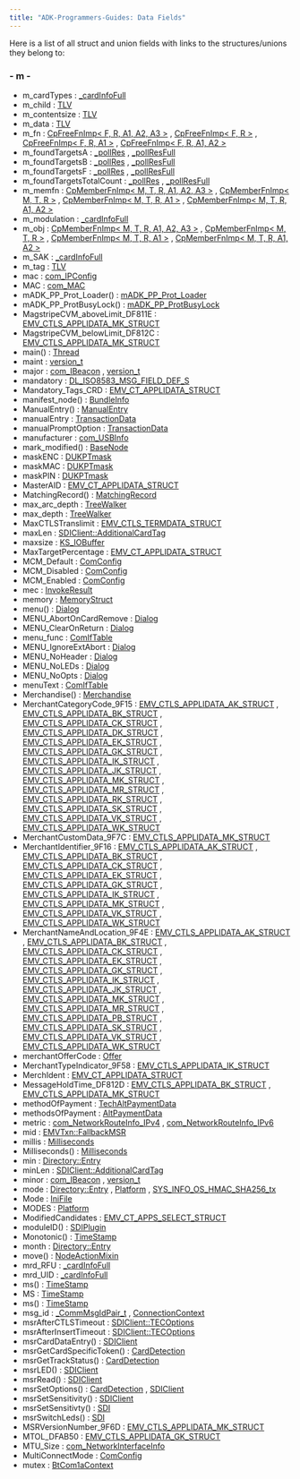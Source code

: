 ```yaml
---
title: "ADK-Programmers-Guides: Data Fields"
---
```


Here is a list of all struct and union fields with links to the structures/unions they belong to:

### - m -

- m_cardTypes : <a href="titusstubs_8cpp.md#af89065aa1b826be62d51e4eda9233f6a">_cardInfoFull</a>
- m_child : <a href="classvfisdi_1_1_t_l_v.md#afcc2734e12c53b8280390e586b4daf54">TLV</a>
- m_contentsize : <a href="classvfisdi_1_1_t_l_v.md#abf78ef14b931e61d33be622a0605f454">TLV</a>
- m_data : <a href="classvfisdi_1_1_t_l_v.md#a4252108bbe731880b31e853b01cd16d0">TLV</a>
- m_fn : <a href="structvficpl_1_1_cp_free_fn_imp.md#a37079a7261fff5a7c34ca2c14f8ae0eb">CpFreeFnImp< F, R, A1, A2, A3 ></a> , <a href="structvficpl_1_1_cp_free_fn_imp_3_01_f_00_01_r_01_4.md#a37079a7261fff5a7c34ca2c14f8ae0eb">CpFreeFnImp< F, R ></a> , <a href="structvficpl_1_1_cp_free_fn_imp_3_01_f_00_01_r_00_01_a1_01_4.md#a37079a7261fff5a7c34ca2c14f8ae0eb">CpFreeFnImp< F, R, A1 ></a> , <a href="structvficpl_1_1_cp_free_fn_imp_3_01_f_00_01_r_00_01_a1_00_01_a2_01_4.md#a37079a7261fff5a7c34ca2c14f8ae0eb">CpFreeFnImp< F, R, A1, A2 ></a>
- m_foundTargetsA : <a href="titusstubs_8cpp.md#a70bb89e64167bca80a50a1c13d2b1b0d">_pollRes</a> , <a href="titusstubs_8cpp.md#a70bb89e64167bca80a50a1c13d2b1b0d">_pollResFull</a>
- m_foundTargetsB : <a href="titusstubs_8cpp.md#aac77cb3d7ed3a44e4d59915a1d9774a4">_pollRes</a> , <a href="titusstubs_8cpp.md#aac77cb3d7ed3a44e4d59915a1d9774a4">_pollResFull</a>
- m_foundTargetsF : <a href="titusstubs_8cpp.md#a6216cfc662036bb5e71ac132d66c3b81">_pollRes</a> , <a href="titusstubs_8cpp.md#a6216cfc662036bb5e71ac132d66c3b81">_pollResFull</a>
- m_foundTargetsTotalCount : <a href="titusstubs_8cpp.md#abeda2a225e2cdc8bb7e4f0ab20816f23">_pollRes</a> , <a href="titusstubs_8cpp.md#abeda2a225e2cdc8bb7e4f0ab20816f23">_pollResFull</a>
- m_memfn : <a href="structvficpl_1_1_cp_member_fn_imp.md#abcfe38b083b66715c23f923ad431f27b">CpMemberFnImp< M, T, R, A1, A2, A3 ></a> , <a href="structvficpl_1_1_cp_member_fn_imp_3_01_m_00_01_t_00_01_r_01_4.md#abcfe38b083b66715c23f923ad431f27b">CpMemberFnImp< M, T, R ></a> , <a href="structvficpl_1_1_cp_member_fn_imp_3_01_m_00_01_t_00_01_r_00_01_a1_01_4.md#abcfe38b083b66715c23f923ad431f27b">CpMemberFnImp< M, T, R, A1 ></a> , <a href="structvficpl_1_1_cp_member_fn_imp_3_01_m_00_01_t_00_01_r_00_01_a1_00_01_a2_01_4.md#abcfe38b083b66715c23f923ad431f27b">CpMemberFnImp< M, T, R, A1, A2 ></a>
- m_modulation : <a href="titusstubs_8cpp.md#ad3177646bbbbd111bad7ca9dcedd63fc">_cardInfoFull</a>
- m_obj : <a href="structvficpl_1_1_cp_member_fn_imp.md#a6f761a901d378ae84d9b32b539450d34">CpMemberFnImp< M, T, R, A1, A2, A3 ></a> , <a href="structvficpl_1_1_cp_member_fn_imp_3_01_m_00_01_t_00_01_r_01_4.md#a6f761a901d378ae84d9b32b539450d34">CpMemberFnImp< M, T, R ></a> , <a href="structvficpl_1_1_cp_member_fn_imp_3_01_m_00_01_t_00_01_r_00_01_a1_01_4.md#a6f761a901d378ae84d9b32b539450d34">CpMemberFnImp< M, T, R, A1 ></a> , <a href="structvficpl_1_1_cp_member_fn_imp_3_01_m_00_01_t_00_01_r_00_01_a1_00_01_a2_01_4.md#a6f761a901d378ae84d9b32b539450d34">CpMemberFnImp< M, T, R, A1, A2 ></a>
- m_SAK : <a href="titusstubs_8cpp.md#a63a007f5e218a1730aa5ded94911a41c">_cardInfoFull</a>
- m_tag : <a href="classvfisdi_1_1_t_l_v.md#a48ed14e787b1be6dd92a2782d11a4ff4">TLV</a>
- mac : <a href="libcom_8h.md#ab819e8af2dd7aa0c074bc36d7612fe57">com_IPConfig</a>
- MAC : <a href="libcom_8h.md#a55b1e935aab0711d1c52b28dfe3c47fd">com_MAC</a>
- mADK_PP_Prot_Loader() : <a href="structm_a_d_k___p_p___prot___loader.md#a09bc347ad6b17ce26abb3781ac90576b">mADK_PP_Prot_Loader</a>
- mADK_PP_ProtBusyLock() : <a href="classm_a_d_k___p_p___prot_busy_lock.md#a8d0a9a6f75c9455ee74b21972246b5de">mADK_PP_ProtBusyLock</a>
- MagstripeCVM_aboveLimit_DF811E : <a href="group___d_e_f___c_o_n_f___a_p_p_l_i.md#a82fc51540e28fb76b48dd01347e13f43">EMV_CTLS_APPLIDATA_MK_STRUCT</a>
- MagstripeCVM_belowLimit_DF812C : <a href="group___d_e_f___c_o_n_f___a_p_p_l_i.md#adf50b490082b4ad86b03ed2e044f1b98">EMV_CTLS_APPLIDATA_MK_STRUCT</a>
- main() : <a href="class_thread.md#a45a201a86f4e6c0cf6a22e4a51cc7d11">Thread</a>
- maint : <a href="svc__tms_8h.md#a5691fe120a1466105997ad02ca59436f">version_t</a>
- major : <a href="libcom_8h.md#af2ba608b39a08e490997cc5137cb7beb">com_IBeacon</a> , <a href="svc__tms_8h.md#ac8947941479c38403a09c14a60b03f01">version_t</a>
- mandatory : <a href="dl__iso8583__common_8h.md#ab695d7cb7083e770dc6d546b9ee89ac9">DL_ISO8583_MSG_FIELD_DEF_S</a>
- Mandatory_Tags_CRD : <a href="group___d_e_f___c_o_n_f___a_p_p_l_i.md#a15601aa3b54c9da3032a3ed1d43b0b6b">EMV_CT_APPLIDATA_STRUCT</a>
- manifest_node() : <a href="classpackmanlib_1_1node_1_1_bundle_info.md#a307abafd25c9c436ce102070a64c55fd">BundleInfo</a>
- ManualEntry() : <a href="classlibsdi_1_1_manual_entry.md#a1cbc25c4ed1b082c479f57851d707c0a">ManualEntry</a>
- manualEntry : <a href="namespacevficpl.md#acd84162ff17115f0c368209f79a3ae1b">TransactionData</a>
- manualPromptOption : <a href="namespacevficpl.md#a27bdf2bfd4e3befc9869ad6ee94c3f40">TransactionData</a>
- manufacturer : <a href="libcom_8h.md#a508f2c7f54b772a4f480611aa045f659">com_USBInfo</a>
- mark_modified() : <a href="classpackmanlib_1_1basenode_1_1_base_node.md#a5c02300a2d52e15bf94b8286acdad576">BaseNode</a>
- maskENC : <a href="namespacecom__verifone__seccmd.md#a265ae6eb1e653cae4afe50a5c0859cfb">DUKPTmask</a>
- maskMAC : <a href="namespacecom__verifone__seccmd.md#a1911d18d93391461f66196bc963138ed">DUKPTmask</a>
- maskPIN : <a href="namespacecom__verifone__seccmd.md#a47061d0956fc5e25c6ba155879822dc1">DUKPTmask</a>
- MasterAID : <a href="group___d_e_f___c_o_n_f___a_p_p_l_i.md#a4844ee77295b43631df410adb1beaf41">EMV_CT_APPLIDATA_STRUCT</a>
- MatchingRecord() : <a href="structlibsdi_1_1_matching_record.md#a25a6a2adc00e31083131e5480eb54a08">MatchingRecord</a>
- max_arc_depth : <a href="classpackmanlib_1_1treewalk_1_1_tree_walker.md#a6477cbfdaff96a77de0cfe7edc1ddb11">TreeWalker</a>
- max_depth : <a href="classpackmanlib_1_1treewalk_1_1_tree_walker.md#abe0b4340c0a3ede312856c001b86d7ed">TreeWalker</a>
- MaxCTLSTranslimit : <a href="group___d_e_f___c_o_n_f___t_e_r_m.md#a3a9583914dda18129d8a82c8a1ebd679">EMV_CTLS_TERMDATA_STRUCT</a>
- maxLen : <a href="group__sdiemvct.md#a2f4a48ff5cdcf5b494bc43fa01a19b7e">SDIClient::AdditionalCardTag</a>
- maxsize : <a href="engine__keyservice_8h.md#afa6d6d7ff8f9ae9ac926aecabb311349">KS_IOBuffer</a>
- MaxTargetPercentage : <a href="group___d_e_f___c_o_n_f___a_p_p_l_i.md#ae06a2f3428cf719f7fc1523a2e2b9fce">EMV_CT_APPLIDATA_STRUCT</a>
- MCM_Default : <a href="class_com_config.md#afe439717727490cf1df729c2a6187c48a8af98f4003e40af199298c820b083b6b">ComConfig</a>
- MCM_Disabled : <a href="class_com_config.md#afe439717727490cf1df729c2a6187c48a2a70c1d5b742b22562a6353e4b4759ba">ComConfig</a>
- MCM_Enabled : <a href="class_com_config.md#afe439717727490cf1df729c2a6187c48a380bfbfd12b2d8a217045458e1d708b2">ComConfig</a>
- mec : <a href="structvficpl_1_1_invoke_result.md#a494889caa45d0a7170733fe0c5eca6e7">InvokeResult</a>
- memory : <a href="http__get__curl_8c.md#a2bd6d68918bc5a61a6c59af45597b073">MemoryStruct</a>
- menu() : <a href="classlibsdi_1_1_dialog.md#a107276ae07528d74dcf34e02b20917a9">Dialog</a>
- MENU_AbortOnCardRemove : <a href="group___d_e_f___l_i_b_s_d_i_c_l_i_e_n_t___m_e_n_u___o_p_t_i_o_n_s.md#ga726a42a0c014963d617c2595666eb676">Dialog</a>
- MENU_ClearOnReturn : <a href="group___d_e_f___l_i_b_s_d_i_c_l_i_e_n_t___m_e_n_u___o_p_t_i_o_n_s.md#ga05465c4007b0d8ab55c7e25b790b7bdd">Dialog</a>
- menu_func : <a href="struct_com_if_table.md#a5bd8db2a976bb271c64c22dc88928ee7">ComIfTable</a>
- MENU_IgnoreExtAbort : <a href="group___d_e_f___l_i_b_s_d_i_c_l_i_e_n_t___m_e_n_u___o_p_t_i_o_n_s.md#ga5446118b690b64b793684cffa927221d">Dialog</a>
- MENU_NoHeader : <a href="group___d_e_f___l_i_b_s_d_i_c_l_i_e_n_t___m_e_n_u___o_p_t_i_o_n_s.md#gae379c86cc056cdb1b148a72a4ca203b8">Dialog</a>
- MENU_NoLEDs : <a href="group___d_e_f___l_i_b_s_d_i_c_l_i_e_n_t___m_e_n_u___o_p_t_i_o_n_s.md#gaaa7c33fec85275413e8e1bf1e449910e">Dialog</a>
- MENU_NoOpts : <a href="group___d_e_f___l_i_b_s_d_i_c_l_i_e_n_t___m_e_n_u___o_p_t_i_o_n_s.md#gaa10b8418d7abb86c78256b0c6ec076c1">Dialog</a>
- menuText : <a href="struct_com_if_table.md#a53cc0f32077f64398b7b58928b875229">ComIfTable</a>
- Merchandise() : <a href="classvficpl_1_1_merchandise.md#a4a18adffad536a9019e5f0c3859ddd38">Merchandise</a>
- MerchantCategoryCode_9F15 : <a href="group___d_e_f___c_o_n_f___a_p_p_l_i.md#a84da5b354dd3258920611cde310a6682">EMV_CTLS_APPLIDATA_AK_STRUCT</a> , <a href="group___d_e_f___c_o_n_f___a_p_p_l_i.md#a84da5b354dd3258920611cde310a6682">EMV_CTLS_APPLIDATA_BK_STRUCT</a> , <a href="group___d_e_f___c_o_n_f___a_p_p_l_i.md#a84da5b354dd3258920611cde310a6682">EMV_CTLS_APPLIDATA_CK_STRUCT</a> , <a href="group___d_e_f___c_o_n_f___a_p_p_l_i.md#a84da5b354dd3258920611cde310a6682">EMV_CTLS_APPLIDATA_DK_STRUCT</a> , <a href="group___d_e_f___c_o_n_f___a_p_p_l_i.md#a84da5b354dd3258920611cde310a6682">EMV_CTLS_APPLIDATA_EK_STRUCT</a> , <a href="group___d_e_f___c_o_n_f___a_p_p_l_i.md#a84da5b354dd3258920611cde310a6682">EMV_CTLS_APPLIDATA_GK_STRUCT</a> , <a href="group___d_e_f___c_o_n_f___a_p_p_l_i.md#a84da5b354dd3258920611cde310a6682">EMV_CTLS_APPLIDATA_IK_STRUCT</a> , <a href="group___d_e_f___c_o_n_f___a_p_p_l_i.md#a84da5b354dd3258920611cde310a6682">EMV_CTLS_APPLIDATA_JK_STRUCT</a> , <a href="group___d_e_f___c_o_n_f___a_p_p_l_i.md#a84da5b354dd3258920611cde310a6682">EMV_CTLS_APPLIDATA_MK_STRUCT</a> , <a href="group___d_e_f___c_o_n_f___a_p_p_l_i.md#a84da5b354dd3258920611cde310a6682">EMV_CTLS_APPLIDATA_MR_STRUCT</a> , <a href="group___d_e_f___c_o_n_f___a_p_p_l_i.md#a84da5b354dd3258920611cde310a6682">EMV_CTLS_APPLIDATA_RK_STRUCT</a> , <a href="group___d_e_f___c_o_n_f___a_p_p_l_i.md#a84da5b354dd3258920611cde310a6682">EMV_CTLS_APPLIDATA_SK_STRUCT</a> , <a href="group___d_e_f___c_o_n_f___a_p_p_l_i.md#a84da5b354dd3258920611cde310a6682">EMV_CTLS_APPLIDATA_VK_STRUCT</a> , <a href="group___d_e_f___c_o_n_f___a_p_p_l_i.md#a84da5b354dd3258920611cde310a6682">EMV_CTLS_APPLIDATA_WK_STRUCT</a>
- MerchantCustomData_9F7C : <a href="group___d_e_f___c_o_n_f___a_p_p_l_i.md#aec9159fa9d8ddc9e72887eec78e0466a">EMV_CTLS_APPLIDATA_MK_STRUCT</a>
- MerchantIdentifier_9F16 : <a href="group___d_e_f___c_o_n_f___a_p_p_l_i.md#a97841a4ff9423ac32cff97cbd692930a">EMV_CTLS_APPLIDATA_AK_STRUCT</a> , <a href="group___d_e_f___c_o_n_f___a_p_p_l_i.md#a97841a4ff9423ac32cff97cbd692930a">EMV_CTLS_APPLIDATA_BK_STRUCT</a> , <a href="group___d_e_f___c_o_n_f___a_p_p_l_i.md#a97841a4ff9423ac32cff97cbd692930a">EMV_CTLS_APPLIDATA_CK_STRUCT</a> , <a href="group___d_e_f___c_o_n_f___a_p_p_l_i.md#a97841a4ff9423ac32cff97cbd692930a">EMV_CTLS_APPLIDATA_EK_STRUCT</a> , <a href="group___d_e_f___c_o_n_f___a_p_p_l_i.md#a97841a4ff9423ac32cff97cbd692930a">EMV_CTLS_APPLIDATA_GK_STRUCT</a> , <a href="group___d_e_f___c_o_n_f___a_p_p_l_i.md#a97841a4ff9423ac32cff97cbd692930a">EMV_CTLS_APPLIDATA_IK_STRUCT</a> , <a href="group___d_e_f___c_o_n_f___a_p_p_l_i.md#a97841a4ff9423ac32cff97cbd692930a">EMV_CTLS_APPLIDATA_MK_STRUCT</a> , <a href="group___d_e_f___c_o_n_f___a_p_p_l_i.md#a97841a4ff9423ac32cff97cbd692930a">EMV_CTLS_APPLIDATA_VK_STRUCT</a> , <a href="group___d_e_f___c_o_n_f___a_p_p_l_i.md#a97841a4ff9423ac32cff97cbd692930a">EMV_CTLS_APPLIDATA_WK_STRUCT</a>
- MerchantNameAndLocation_9F4E : <a href="group___d_e_f___c_o_n_f___a_p_p_l_i.md#acb923ec08caea6869e68eb5019ae108b">EMV_CTLS_APPLIDATA_AK_STRUCT</a> , <a href="group___d_e_f___c_o_n_f___a_p_p_l_i.md#acb923ec08caea6869e68eb5019ae108b">EMV_CTLS_APPLIDATA_BK_STRUCT</a> , <a href="group___d_e_f___c_o_n_f___a_p_p_l_i.md#acb923ec08caea6869e68eb5019ae108b">EMV_CTLS_APPLIDATA_CK_STRUCT</a> , <a href="group___d_e_f___c_o_n_f___a_p_p_l_i.md#acb923ec08caea6869e68eb5019ae108b">EMV_CTLS_APPLIDATA_EK_STRUCT</a> , <a href="group___d_e_f___c_o_n_f___a_p_p_l_i.md#acb923ec08caea6869e68eb5019ae108b">EMV_CTLS_APPLIDATA_GK_STRUCT</a> , <a href="group___d_e_f___c_o_n_f___a_p_p_l_i.md#acb923ec08caea6869e68eb5019ae108b">EMV_CTLS_APPLIDATA_IK_STRUCT</a> , <a href="group___d_e_f___c_o_n_f___a_p_p_l_i.md#acb923ec08caea6869e68eb5019ae108b">EMV_CTLS_APPLIDATA_JK_STRUCT</a> , <a href="group___d_e_f___c_o_n_f___a_p_p_l_i.md#acb923ec08caea6869e68eb5019ae108b">EMV_CTLS_APPLIDATA_MK_STRUCT</a> , <a href="group___d_e_f___c_o_n_f___a_p_p_l_i.md#acb923ec08caea6869e68eb5019ae108b">EMV_CTLS_APPLIDATA_MR_STRUCT</a> , <a href="group___d_e_f___c_o_n_f___a_p_p_l_i.md#acb923ec08caea6869e68eb5019ae108b">EMV_CTLS_APPLIDATA_PB_STRUCT</a> , <a href="group___d_e_f___c_o_n_f___a_p_p_l_i.md#acb923ec08caea6869e68eb5019ae108b">EMV_CTLS_APPLIDATA_SK_STRUCT</a> , <a href="group___d_e_f___c_o_n_f___a_p_p_l_i.md#acb923ec08caea6869e68eb5019ae108b">EMV_CTLS_APPLIDATA_VK_STRUCT</a> , <a href="group___d_e_f___c_o_n_f___a_p_p_l_i.md#acb923ec08caea6869e68eb5019ae108b">EMV_CTLS_APPLIDATA_WK_STRUCT</a>
- merchantOfferCode : <a href="classvficpl_1_1_offer.md#ace13e5fcdda9ab438a0f5fceeb17f637">Offer</a>
- MerchantTypeIndicator_9F58 : <a href="group___d_e_f___c_o_n_f___a_p_p_l_i.md#a465adca1bc35480a254eb4838faebcc3">EMV_CTLS_APPLIDATA_IK_STRUCT</a>
- MerchIdent : <a href="group___d_e_f___c_o_n_f___a_p_p_l_i.md#a3e3c059a7e2f459a449ab7e746046cf7">EMV_CT_APPLIDATA_STRUCT</a>
- MessageHoldTime_DF812D : <a href="group___d_e_f___c_o_n_f___a_p_p_l_i.md#a1b020166d324dd6547910c8a661ee8e0">EMV_CTLS_APPLIDATA_BK_STRUCT</a> , <a href="group___d_e_f___c_o_n_f___a_p_p_l_i.md#a1b020166d324dd6547910c8a661ee8e0">EMV_CTLS_APPLIDATA_MK_STRUCT</a>
- methodOfPayment : <a href="namespacevficpl.md#a8fc8d093ffe50554a4ab86b8bfbe3e35">TechAltPaymentData</a>
- methodsOfPayment : <a href="namespacevficpl.md#ae441e675383c83cbaf2e4fefd487294f">AltPaymentData</a>
- metric : <a href="libcom_8h.md#af6cb789cb8426e86b1a2ae828cf00828">com_NetworkRouteInfo_IPv4</a> , <a href="libcom_8h.md#af6cb789cb8426e86b1a2ae828cf00828">com_NetworkRouteInfo_IPv6</a>
- mid : <a href="structvfisdi_1_1_e_m_v_txn.md#ae7e18f9a317db7063e35ef5a5d4bd5f7">EMVTxn::FallbackMSR</a>
- millis : <a href="classvficom_1_1_milliseconds.md#a8105deb555f186cc210ace74c38a50d6">Milliseconds</a>
- Milliseconds() : <a href="classvficom_1_1_milliseconds.md#a181c03299a309e4af28c1b9bc8431138">Milliseconds</a>
- min : <a href="struct_directory_1_1_entry.md#a9b6e0d1177f74dafd99583456cdd53c4">Directory::Entry</a>
- minLen : <a href="group__sdiemvct.md#af31e4223ee1efad8111aecc0893b88aa">SDIClient::AdditionalCardTag</a>
- minor : <a href="libcom_8h.md#a6f72c31a8bb281310bd6189bc9b29bd0">com_IBeacon</a> , <a href="svc__tms_8h.md#aec7b96885baf2e6f10efbdef9d935a0b">version_t</a>
- mode : <a href="struct_directory_1_1_entry.md#a79f1aed8545a4399ce7dbcbe5d0a38f5">Directory::Entry</a> , <a href="classpackmanlib_1_1platform_1_1_platform.md#a1a6b6fb557d8d37d59700faf4e4c9167">Platform</a> , <a href="libsecins_8h.md#a1a6b6fb557d8d37d59700faf4e4c9167">SYS_INFO_OS_HMAC_SHA256_tx</a>
- Mode : <a href="classvfisysinfo_1_1_ini_file.md#a46c8a310cf4c094f8c80e1cb8dc1f911">IniFile</a>
- MODES : <a href="classpackmanlib_1_1platform_1_1_platform.md#a54e9ae393c97cba8f0d9061e504028c8">Platform</a>
- ModifiedCandidates : <a href="group___a_d_k___t_r_x___e_x_e_c.md#a4fe0d7ada26ddf2370e623d67a5f00d4">EMV_CT_APPS_SELECT_STRUCT</a>
- moduleID() : <a href="class_s_d_i_plugin.md#a8d2bc1f2997927e41cff153194099c40">SDIPlugin</a>
- Monotonic() : <a href="classsdi_1_1_time_stamp.md#aaf8485a75440007e7a7a67303cb050f8">TimeStamp</a>
- month : <a href="struct_directory_1_1_entry.md#a4900720b55a67c901372712af062d615">Directory::Entry</a>
- move() : <a href="classpackmanlib_1_1nodeaction_1_1_node_action_mixin.md#a10e06ee65b46422469910ecd7e4568c6">NodeActionMixin</a>
- mrd_RFU : <a href="titusstubs_8cpp.md#a3f8dd64c1e4913798a204104e570a9e7">_cardInfoFull</a>
- mrd_UID : <a href="titusstubs_8cpp.md#aa5047bd14dc5e1f2201b3a27b5792e5e">_cardInfoFull</a>
- ms() : <a href="classsdi_1_1_time_stamp.md#a08c27c4fe2b5cab5ef3744e02994c70f">TimeStamp</a>
- MS : <a href="classsdi_1_1_time_stamp.md#af8efbdf5651c7a9db8f251bbae6a395a">TimeStamp</a>
- ms() : <a href="classvfihtml_1_1_time_stamp.md#a08c27c4fe2b5cab5ef3744e02994c70f">TimeStamp</a>
- msg_id : <a href="_v_h_q_utils__shared_8c.md#a7c5412e7c7f912fb5227340db18aae97">_CommMsgIdPair_t</a> , <a href="class_connection_context.md#a1740ac5ffae37a5c997160c0e10625f2">ConnectionContext</a>
- msrAfterCTLSTimeout : <a href="group__sdicrd.md#ae17aed990888a94b6d532424b470eee2">SDIClient::TECOptions</a>
- msrAfterInsertTimeout : <a href="group__sdicrd.md#a1c95b5388b27d15385e4e98efa0ebea4">SDIClient::TECOptions</a>
- msrCardDataEntry() : <a href="group__sdimsr.md#ga536aaf0bbc6c7b4640891698305828e0">SDIClient</a>
- msrGetCardSpecificToken() : <a href="classlibsdi_1_1_card_detection.md#aa204675a89680c85dcfffc81b89d5f2b">CardDetection</a>
- msrGetTrackStatus() : <a href="classlibsdi_1_1_card_detection.md#a94ecdcadeb9ee37d90150c2aefb07383">CardDetection</a>
- msrLED() : <a href="group__sdimsr.md#gae45526e394f86bca38f676c11af31ea7">SDIClient</a>
- msrRead() : <a href="group__sdimsr.md#ga11a801de57b1d8aca486f9080bf12687">SDIClient</a>
- msrSetOptions() : <a href="classlibsdi_1_1_card_detection.md#a065d25439941338d5f4c36cbb528ca6b">CardDetection</a> , <a href="group__sdimsr.md#ga390211192723333a89d150e364df5c5b">SDIClient</a>
- msrSetSensitivity() : <a href="group__sdimsr.md#ga182c41bec04e552a5ced7d070295700f">SDIClient</a>
- msrSetSensitivty() : <a href="classlibsdi_1_1_s_d_i.md#ab81230da298c92fc2af63f2aeae58f6f">SDI</a>
- msrSwitchLeds() : <a href="classlibsdi_1_1_s_d_i.md#ae00fb39999cbdb8a8a2936ffb6e59ba0">SDI</a>
- MSRVersionNumber_9F6D : <a href="group___d_e_f___c_o_n_f___a_p_p_l_i.md#adfde93ebf20039feac2f95c2d0184277">EMV_CTLS_APPLIDATA_MK_STRUCT</a>
- MTOL_DFAB50 : <a href="group___d_e_f___c_o_n_f___a_p_p_l_i.md#ae3e0a5935877843b845d87ecab5c0ae5">EMV_CTLS_APPLIDATA_GK_STRUCT</a>
- MTU_Size : <a href="libcom_8h.md#ac2683534ca6c20d94d6a871f5f7ea012">com_NetworkInterfaceInfo</a>
- MultiConnectMode : <a href="class_com_config.md#afe439717727490cf1df729c2a6187c48">ComConfig</a>
- mutex : <a href="struct_bt_com1a_context.md#a4acff8232e4aec9cd5c6dc200ac55ef3">BtCom1aContext</a>
